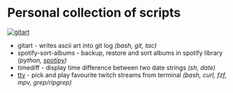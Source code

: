 # Personal collection of scripts

[![gitart](https://asciinema.org/a/ad1gyIXeIOe56067x7sAzmPxK.svg)](https://asciinema.org/a/ad1gyIXeIOe56067x7sAzmPxK)

- gitart - writes ascii art into git log *(bash, git, tac)*
- spotify-sort-albums - backup, restore and sort albums in spotify library *(python, [spotipy](https://github.com/plamere/spotipy))*
- timediff - display time difference between two date strings *(sh, date)*
- [ttv](ttv/ttv) - pick and play favourite twitch streams from terminal *(bash, curl, fzf, mpv, grep/ripgrep)*
